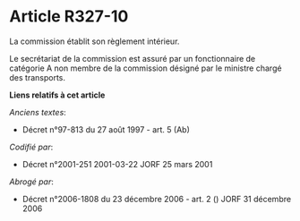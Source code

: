 # Article R327-10

La commission établit son règlement intérieur.

Le secrétariat de la commission est assuré par un fonctionnaire de catégorie A non membre de la commission désigné par le
ministre chargé des transports.

**Liens relatifs à cet article**

_Anciens textes_:

  - Décret n°97-813 du 27 août 1997 - art. 5 (Ab)

_Codifié par_:

  - Décret n°2001-251 2001-03-22 JORF 25 mars 2001

_Abrogé par_:

  - Décret n°2006-1808 du 23 décembre 2006 - art. 2 () JORF 31 décembre 2006
